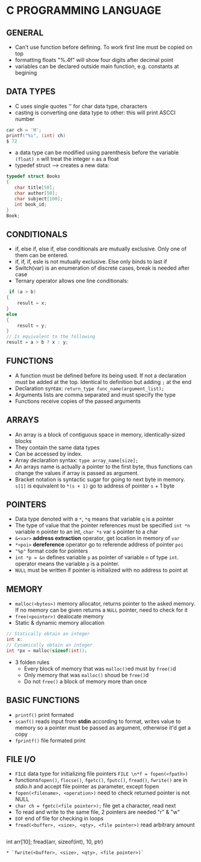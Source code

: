 # C PROGRAMMING LANGUAGE

## GENERAL
* Can't use function before defining. To work first line must be copied on top
* formatting floats "%.4f" will show four digits after decimal point
* variables can be declared outside main function, e.g. constants at begining

## DATA TYPES
* C uses single quotes '' for char data type, characters
* casting is converting one data type to other: this will print ASCCI number
```c
car ch = 'H';
printf("%i", (int) ch)
$ 72
```

* a data type can be modified using parenthesis before the variable
`(float) n`  will treat the integer `n` as a float
*  typedef struct --> creates a new data:
```c
typedef struct Books 
{
   char title[50];
   char author[50];
   char subject[100];
   int book_id;
}
Book;
   ```

## CONDITIONALS
* if, else if, else if, else conditionals are mutually exclusive. Only one of
   them can be entered.
* if, if, if, esle is not mutually exclusive. Else only binds to last if
* Switch(var) is an enumeration of discrete cases, break is needed after case
* Ternary operator allows one line conditionals:
```c
 if (a > b) 
{
    result = x;
}
else 
{
    result = y;
}
// Is equivalent to the following
result = a > b ? x : y;
```

## FUNCTIONS
* A function must be defined before its being used. If not a declaration must
  be added at the top. Identical to definition but adding `;` at the end
* Declaration syntax: `return_type func_name(argument_list);`
* Arguments lists are comma separated and must specify the type
* Functions receive copies of the passed arguments

## ARRAYS
* An array is a block of contiguous space in memory, identically-sized blocks
* They contain the same data types
* Can be accessed by index.
* Array declaration syntax: `type array_name[size];`
* An arrays name is actually a pointer to the first byte, thus functions can
  change the values if array is passed as argument.
* Bracket notation is syntactic sugar for going to next byte in memory.
  `s[1]` is equivalent to `*(s + 1)` go to address of pointer `s` + 1 byte


## POINTERS
* Data type denoted with a `*`, `*q` means that variable `q` is a pointer
* The type of value that the pointer references must be specified 
  `int *n` variable n pointer to an int, `char *s` var s pointer to a char
* `&<var>` __address extraction__ operator, get location in memory of `var`
* `*<poi>` __dereference__ operator go to referende address of pointer `poi`
* `"%p"` format code for pointers  
* `int *p = &n` defines variable `p` as pointer of variable `n` of type `int`.
   operator means the variable `p` is a pointer.
* `NULL` must be written if pointer is initialized with no address to point at


## MEMORY
* `malloc(<bytes>)` memory allocator, returns pointer to the asked memory.
  If no memory can be given returns a `NULL` pointer, need to check for it
* `free(<pointer>)` dealocate memory
* Static & dynamic memory allocation
```c
// Statically obtain an integer
int x:
// Cynamically obtain an integer
int *px = malloc(sizeof(int));
```
* 3 folden rules
  * Every block of memory that was `malloc()`ed must by `free()`d
  * Only memory that was `malloc()` shoud be `free()`d
  * Do not `free()` a block of memory more than once


## BASIC FUNCTIONS
* `printf()` print formated
* `scanf()` reads input from **stdin** according to format, writes value to
  memory so a pointer must be passed as argument, otherwise it'd get a copy
* `fprintf()` file formated print


## FILE I/O
* `FILE` data type for initializing file pointers `FILE \n*f = fopen(<fpath>)`
* functions`fopen()`, `flocse()`, `fgetc()`, `fputc()`, `fread()`, `fwrite()`
  are in *stdio.h* and accept file pointer as parameter, except fopen
* `fopen(<filename>, <operation>)` need to check returned pointer is not NULL
* `char ch = fgetc(<file pointer>);` file get a character, read next
* To read and write to the same file, 2 pointers are needed "r" & "w"
* `EOF` end of file for checking in loops
* `fread(<buffer>, <size>, <qty>, <file pointer>)` read arbitrary amount
  ```c
int arr[10];
fread(arr, sizeof(int), 10, ptr)
```
* `fwrite(<buffer>, <size>, <qty>, <file pointer>)`
